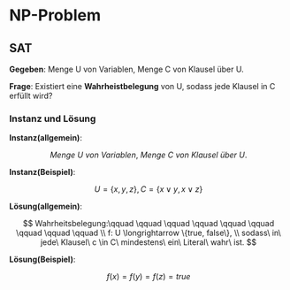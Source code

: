 # NP-Problem

## SAT

**Gegeben**: Menge U von Variablen, Menge C von Klausel über U.

**Frage**: Existiert eine **Wahrheistbelegung** von U, sodass jede Klausel in C erfüllt wird?

### Instanz und Lösung

**Instanz(allgemein)**:

$$ Menge\ U\ von\ Variablen,\ Menge\ C\ von\ Klausel\ über\ U.$$

**Instanz(Beispiel)**:

$$ U= \{x, y, z\}, C = \{x \vee y, x \vee z \} $$

**Lösung(allgemein)**:

$$
 Wahrheitsbelegung:\qquad \qquad \qquad \qquad \qquad     \qquad \qquad \qquad \qquad
 \\
 f: U \longrightarrow \{true, false\}, \\
 sodass\ in\ jede\ Klausel\ c \in C\ mindestens\ ein\ Literal\ wahr\ ist.
$$

**Lösung(Beispiel)**:

$$
f(x)=f(y)=f(z)=true
$$